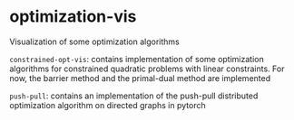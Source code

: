 # optimization-vis
Visualization of some optimization algorithms

`constrained-opt-vis`: contains implementation of some optimization algorithms for constrained quadratic problems with linear constraints. For now, the barrier method and the primal-dual method are implemented

`push-pull`: contains an implementation of the push-pull distributed optimization algorithm on directed graphs in pytorch